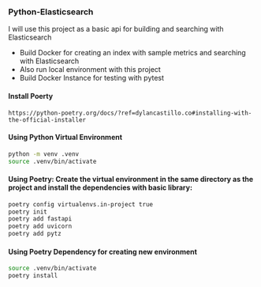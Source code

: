 
### Python-Elasticsearch

I will use this project as a basic api for building and searching with Elasticsearch 
- Build Docker for creating an index with sample metrics and searching with Elasticsearch
- Also run local environment with this project
- Build Docker Instance for testing with pytest

#### Install Poerty
```
https://python-poetry.org/docs/?ref=dylancastillo.co#installing-with-the-official-installer
```

#### Using Python Virtual Environment
```bash
python -m venv .venv
source .venv/bin/activate
```

#### Using Poetry: Create the virtual environment in the same directory as the project and install the dependencies with basic library:
```bash
poetry config virtualenvs.in-project true
poetry init
poetry add fastapi
poetry add uvicorn
poetry add pytz
```

#### Using Poetry Dependency for creating new environment
```bash
source .venv/bin/activate
poetry install
```

